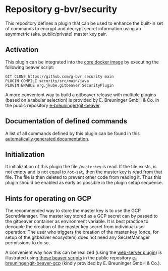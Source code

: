 # Repository g-bvr/security

This repository defines a plugin that can be used to enhance the built-in set of commands
to encrypt and decrypt secret information using an asymmetric (aka. public/private) master key pair.

## Activation

This plugin can be integrated into the [core docker image](https://hub.docker.com/r/gitbeaver/core/tags)
by executing the following beaver script:

```
GIT CLONE https://github.com/g-bvr security main
PLUGIN COMPILE security/src/main/java
PLUGIN ENABLE org.jkube.gitbeaver.SecurityPlugin
```

A more convenient way to build a gitbeaver release with multiple
plugins (based on a tabular selection)
is provided by E. Breuninger GmbH & Co. in the public repository
[e-breuninger/git-beaver](https://github.com/e-breuninger/git-beaver).

## Documentation of defined commands

A list of all commands defined by this plugin can be found in this [automatically generated documentation](https://htmlpreview.github.io/?https://raw.githubusercontent.com/g-bvr/security/main/doc/SecurityPlugin.html). 

## Initialization

It initialization of this plugin the file ```/masterkey``` is read. If the file exists, is not empty and is not equal to ```not-set```,
then the master key is read from that file. The file is then deleted to prevent other code from reading it. 
Thus this plugin should be enabled as early as possible in the plugin setup sequence.

## Hints for operating on GCP

The recommended way to store the master key is to use the GCP SecretManager. The master key stored as a GCP secret can by passed to the gitbeaver container as environment variable.
It is best practice to decouple the creation of the master key secret from individual user operation: The user who triggers the creation 
of the master key (once, for setup of the gitbeaver ecosystem) does not need any SecretManager permissions to do so.

A convenient way how this can be realized (using the [web-server plugin](https://github.com/g-bvr/web-server)) is 
illustrated using [these beaver scripts](https://github.com/e-breuninger/git-beaver-gcp/tree/main/gitbeaver) in the public repository
[e-breuninger/git-beaver-gcp](https://github.com/e-breuninger/git-beaver-gcp) (kindly provided by E. Breuninger GmbH & Co.).
